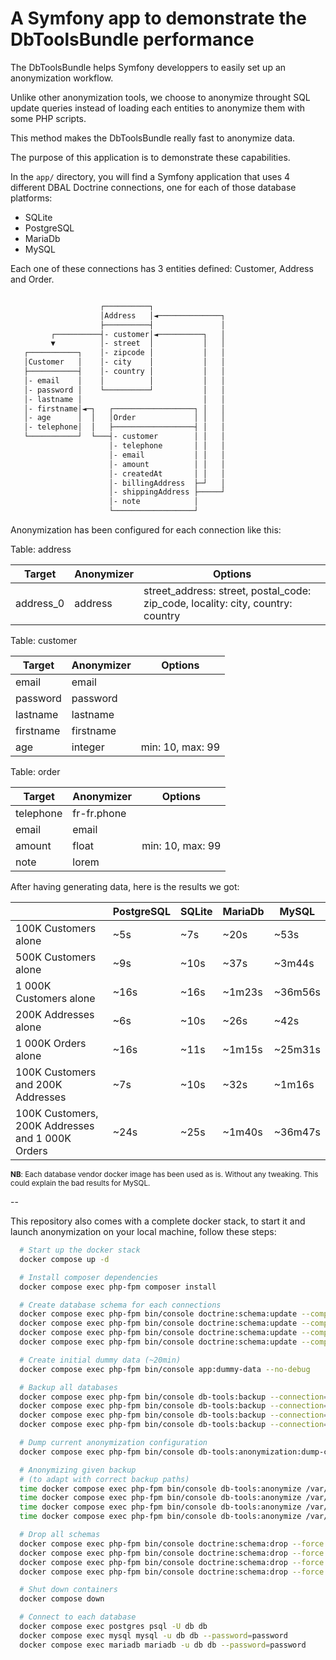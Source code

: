 # A Symfony app to demonstrate the DbToolsBundle performance

The DbToolsBundle helps Symfony developpers to easily set up an anonymization workflow.

Unlike other anonymization tools, we choose to anonymize throught SQL update queries instead of
loading each entities to anonymize them with some PHP scripts.

This method makes the DbToolsBundle really fast to anonymize data.

The purpose of this application is to demonstrate these capabilities.

In the `app/` directory, you will find a Symfony application that uses 4 different
DBAL Doctrine connections, one for each of those database platforms:
* SQLite
* PostgreSQL
* MariaDb
* MySQL

Each one of these connections has 3 entities defined: Customer, Address and Order.

```txt

                    ┌──────────┐
                    │Address   │◄──────────────┐
                    ├──────────┤               │
         ┌──────────┤- customer│◄──────────┐   │
         ▼          │- street  │           │   │
   ┌───────────┐    │- zipcode │           │   │
   │Customer   │    │- city    │           │   │
   ├───────────┤    │- country │           │   │
   │- email    │    │          │           │   │
   │- password │    └──────────┘           │   │
   │- lastname │                           │   │
   │- firstname│◄─┐   ┌──────────────────┐ │   │
   │- age      │  │   │Order             │ │   │
   │- telephone│  │   ├──────────────────┤ │   │
   └───────────┘  └───┤- customer        │ │   │
                      │- telephone       │ │   │
                      │- email           │ │   │
                      │- amount          │ │   │
                      │- createdAt       │ │   │
                      │- billingAddress  ├─┘   │
                      │- shippingAddress ├─────┘
                      │- note            │
                      └──────────────────┘

```

Anonymization has been configured for each connection like this:

Table: address

  Target    | Anonymizer |  Options
 -----------|------------|-------------
  address_0 | address    | street_address: street, postal_code: zip_code, locality: city, country: country

Table: customer

  Target    | Anonymizer |  Options
 -----------|------------|-------------------
  email     | email      |
  password  | password   |
  lastname  | lastname   |
  firstname | firstname  |
  age       | integer    | min: 10, max: 99

Table: order

  Target    | Anonymizer |  Options
 -----------|------------|-----------------------------
  telephone | fr-fr.phone|
  email     | email      |
  amount    | float      |  min: 10, max: 99
  note      | lorem      |

After having generating data, here is the results we got:

|                                                   | PostgreSQL | SQLite | MariaDb | MySQL
|---------------------------------------------------|------------|--------|---------|---------
| 100K Customers alone                                  | ~5s        | ~7s    | ~20s    | ~53s
| 500K Customers alone                                  | ~9s        | ~10s   | ~37s    | ~3m44s
| 1&nbsp;000K Customers alone                           | ~16s       | ~16s   | ~1m23s  | ~36m56s
| 200K Addresses alone                                  | ~6s        | ~10s   | ~26s    | ~42s
| 1&nbsp;000K Orders alone                              | ~16s       | ~11s   | ~1m15s  | ~25m31s
| 100K Customers and 200K Addresses                     | ~7s        | ~10s   | ~32s    | ~1m16s
| 100K Customers, 200K Addresses and 1&nbsp;000K Orders | ~24s       | ~25s   | ~1m40s  | ~36m47s

<small>**NB**: Each database vendor docker image has been used as is. Without any tweaking.
This could explain the bad results for MySQL.</small>

--

This repository also comes with a complete docker stack, to start it and launch anonymization
on your local machine, follow these steps:

```sh
  # Start up the docker stack
  docker compose up -d

  # Install composer dependencies
  docker compose exec php-fpm composer install

  # Create database schema for each connections
  docker compose exec php-fpm bin/console doctrine:schema:update --complete --force --em=postgresql
  docker compose exec php-fpm bin/console doctrine:schema:update --complete --force --em=sqlite
  docker compose exec php-fpm bin/console doctrine:schema:update --complete --force --em=mysql
  docker compose exec php-fpm bin/console doctrine:schema:update --complete --force --em=mariadb

  # Create initial dummy data (~20min)
  docker compose exec php-fpm bin/console app:dummy-data --no-debug

  # Backup all databases
  docker compose exec php-fpm bin/console db-tools:backup --connection=postgresql
  docker compose exec php-fpm bin/console db-tools:backup --connection=sqlite
  docker compose exec php-fpm bin/console db-tools:backup --connection=mysql
  docker compose exec php-fpm bin/console db-tools:backup --connection=mariadb

  # Dump current anonymization configuration
  docker compose exec php-fpm bin/console db-tools:anonymization:dump-config

  # Anonymizing given backup
  # (to adapt with correct backup paths)
  time docker compose exec php-fpm bin/console db-tools:anonymize /var/www/var/db_tools/xx/xx/postgresql-xxxxxx.dump --connection=postgresql -n
  time docker compose exec php-fpm bin/console db-tools:anonymize /var/www/var/db_tools/xx/xx/sqlite-xxxxxx.sql --connection=sqlite -n
  time docker compose exec php-fpm bin/console db-tools:anonymize /var/www/var/db_tools/xx/xx/mariadb-xxxxxx.sql --connection=mariadb -n
  time docker compose exec php-fpm bin/console db-tools:anonymize /var/www/var/db_tools/xx/xx/mysql-xxxxxx.sql --connection=mysql -n

  # Drop all schemas
  docker compose exec php-fpm bin/console doctrine:schema:drop --force --em=postgresql
  docker compose exec php-fpm bin/console doctrine:schema:drop --force --em=sqlite
  docker compose exec php-fpm bin/console doctrine:schema:drop --force --em=mysql
  docker compose exec php-fpm bin/console doctrine:schema:drop --force --em=mariadb

  # Shut down containers
  docker compose down

  # Connect to each database
  docker compose exec postgres psql -U db db
  docker compose exec mysql mysql -u db db --password=password
  docker compose exec mariadb mariadb -u db db --password=password
```

